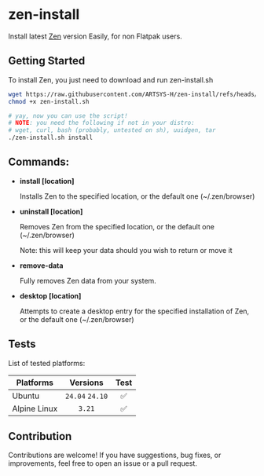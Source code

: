 # zen-install

Install latest [Zen](https://zen-browser.app) version Easily, for non Flatpak users.

## Getting Started

To install Zen, you just need to download and run zen-install.sh 

```bash
wget https://raw.githubusercontent.com/ARTSYS-H/zen-install/refs/heads/main/zen-install.sh
chmod +x zen-install.sh

# yay, now you can use the script!
# NOTE: you need the following if not in your distro:
# wget, curl, bash (probably, untested on sh), uuidgen, tar
./zen-install.sh install
```
## Commands:

- **install [location]**

  Installs Zen to the specified location, or the default one (~/.zen/browser)

- **uninstall [location]**

  Removes Zen from the specified location, or the default one (~/.zen/browser)

  Note: this will keep your data should you wish to return or move it

- **remove-data**

  Fully removes Zen data from your system.

- **desktop [location]**

  Attempts to create a desktop entry for the specified installation of Zen, or the default one (~/.zen/browser)

## Tests

List of tested platforms:

| Platforms    |     Versions     |        Test        |
|--------------|:----------------:|:------------------:|
| Ubuntu       | `24.04` `24.10`  | :white_check_mark: |
| Alpine Linux | `3.21`           | :white_check_mark: |

## Contribution

Contributions are welcome! If you have suggestions, bug fixes, or improvements, feel free to open an issue or a pull request.
